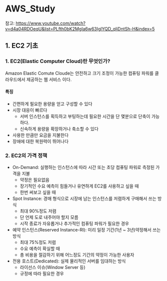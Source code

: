 # AWS_Study

참고: https://www.youtube.com/watch?v=d4a04RDOeqU&list=PLfth0bK2MgIa6w63IglYQD_qljDntSh-H&index=5

## 1. EC2 기초

### 1. EC2(Elastic Computer Cloud)란 무엇인가?

Amazon Elastic Comute Cloude는 안전하고 크기 조정이 가능한 컴퓨팅 파워를 클라우드에서 제공하는 웹 서비스 이다.



#### **특징**

- 간편하게 필요한 용량을 얻고 구성할 수 있다
- 시장 대응이 빠르다 
  - 서버 인스턴스를 획득하고 부팅하는데 필요한 시간을 단 몇분으로 단축이 가능하다.
  - 신속하게 용량을 확장하거나 축소할 수 있다
- 사용한 만큼만 요금을 지불한다
- 장애에 대한 복원력이 뛰어나다



### 2. EC2의 가격 정책

- On-Demand: 실행하는 인스턴스에 따라 시간 또는 초당 컴퓨팅 파워로 측정된 가격을 지불
  - 약정은 필요없음
  - 장기적인 수요 예측이 힘들거나 유연하게 EC2를 사용하고 싶을 때
  - 한번 써보고 싶을 때
- Spot Instance: 경매 형식으로 시장에 남는 인스턴스를 저렴하게 구매해서 쓰는 방식
  - 최대 90%정도 저렴
  - 단 언제 도로 내주어야 할지 모름
  - 시작 종료가 자유롭거나 추가적인 컴퓨팅 파워가 필요한 경우
- 예약 인스턴스(Reserved Instance-RI): 미리 일정 기간(1년 ~ 3년)약정해서 쓰는 방식
  - 최대 75%정도 저렴
  - 수요 예측이 확실할 때
  - 총 비용을 절감하기 위해 어느정도 기간의 약정이 가능한 사용자
- 전용 호스트(Dedicated): 실제 물리적인 서버를 임대하는 방식
  - 라이선스 이슈(Window Server 등)
  - 규정에 따라 필요한 경우

